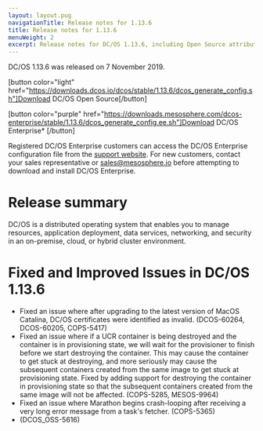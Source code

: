 ```yaml
---
layout: layout.pug
navigationTitle: Release notes for 1.13.6
title: Release notes for 1.13.6
menuWeight: 2
excerpt: Release notes for DC/OS 1.13.6, including Open Source attribution, and version policy.
---
```

DC/OS 1.13.6 was released on 7 November 2019.

[button color="light" href="https://downloads.dcos.io/dcos/stable/1.13.6/dcos_generate_config.sh"]Download DC/OS Open Source[/button]

[button color="purple" href="https://downloads.mesosphere.com/dcos-enterprise/stable/1.13.6/dcos_generate_config.ee.sh"]Download DC/OS Enterprise* [/button]

Registered DC/OS Enterprise customers can access the DC/OS Enterprise configuration file from the [support website](https://support.mesosphere.com/s/downloads). For new customers, contact your sales representative or <a href="mailto:sales@mesosphere.io">sales@mesosphere.io</a> before attempting to download and install DC/OS Enterprise.


# Release summary
DC/OS is a distributed operating system that enables you to manage resources, application deployment, data services, networking, and security in an on-premise, cloud, or hybrid cluster environment.

# Fixed and Improved Issues in DC/OS 1.13.6
<!-- The issues that have been fixed and improved in DC/OS 1.13.6 are grouped by feature, functional area, or component.  -->
- Fixed an issue where after upgrading to the latest version of MacOS Catalina, DC/OS certificates were identified as invalid. (DCOS-60264, DCOS-60205, COPS-5417)
- Fixed an issue where if a UCR container is being destroyed and the container is in provisioning state, we will wait for the provisioner to finish before we start destroying the container. This may cause the container to get stuck at destroying, and more seriously may cause the subsequent containers created from the same image to get stuck at provisioning state. Fixed by adding support for destroying the container in provisioning state so that the subsequent containers created from the same image will not be affected. (COPS-5285, MESOS-9964)
- Fixed an issue where Marathon begins crash-looping after receiving a very long error message from a task's fetcher. (COPS-5365)
- (DCOS_OSS-5616)
